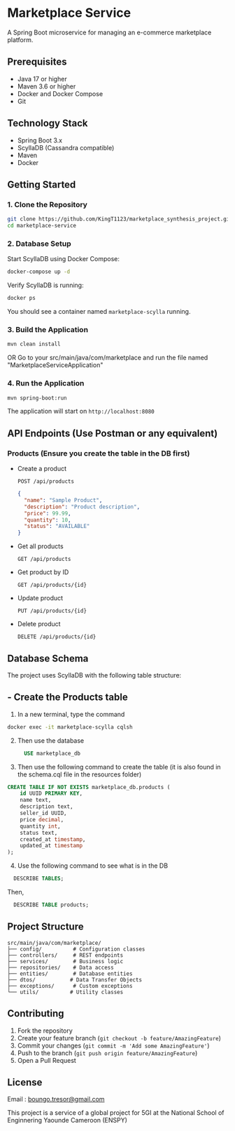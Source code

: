 # Marketplace Service

A Spring Boot microservice for managing an e-commerce marketplace platform.

## Prerequisites

- Java 17 or higher
- Maven 3.6 or higher
- Docker and Docker Compose
- Git

## Technology Stack

- Spring Boot 3.x
- ScyllaDB (Cassandra compatible)
- Maven
- Docker

## Getting Started

### 1. Clone the Repository

```bash
git clone https://github.com/KingT1123/marketplace_synthesis_project.git
cd marketplace-service
```

### 2. Database Setup

Start ScyllaDB using Docker Compose:

```bash
docker-compose up -d
```

Verify ScyllaDB is running:
```bash
docker ps
```

You should see a container named `marketplace-scylla` running.

### 3. Build the Application

```bash
mvn clean install
```
OR
Go to your src/main/java/com/marketplace and run the file named "MarketplaceServiceApplication"

### 4. Run the Application

```bash
mvn spring-boot:run
```

The application will start on `http://localhost:8080`

## API Endpoints (Use Postman or any equivalent)

### Products (Ensure you create the table in the DB first)

- Create a product
  ```http
  POST /api/products
  ```
  ```json
  {
    "name": "Sample Product",
    "description": "Product description",
    "price": 99.99,
    "quantity": 10,
    "status": "AVAILABLE"
  }
  ```

- Get all products
  ```http
  GET /api/products
  ```

- Get product by ID
  ```http
  GET /api/products/{id}
  ```

- Update product
  ```http
  PUT /api/products/{id}
  ```

- Delete product
  ```http
  DELETE /api/products/{id}
  ```

## Database Schema 


The project uses ScyllaDB with the following table structure:
## - Create the Products table
1) In a new terminal, type the command
  ```bash
  docker exec -it marketplace-scylla cqlsh
  ```
2) Then use the database
   ```sql
     USE marketplace_db
   ```
3)  Then use the following command to create the table (it is also found in the schema.cql file in the resources folder) 
```sql
CREATE TABLE IF NOT EXISTS marketplace_db.products (
    id UUID PRIMARY KEY,
    name text,
    description text,
    seller_id UUID,
    price decimal,
    quantity int,
    status text,
    created_at timestamp,
    updated_at timestamp
);
```
4) Use the following command to see what is in the DB
  ```sql
    DESCRIBE TABLES;
  ```
Then,
  ```sql
    DESCRIBE TABLE products;
  ```

## Project Structure

```
src/main/java/com/marketplace/
├── config/          # Configuration classes
├── controllers/     # REST endpoints
├── services/        # Business logic
├── repositories/    # Data access
├── entities/        # Database entities
├── dtos/           # Data Transfer Objects
├── exceptions/      # Custom exceptions
└── utils/          # Utility classes
```

## Contributing

1. Fork the repository
2. Create your feature branch (`git checkout -b feature/AmazingFeature`)
3. Commit your changes (`git commit -m 'Add some AmazingFeature'`)
4. Push to the branch (`git push origin feature/AmazingFeature`)
5. Open a Pull Request

## License
Email : boungo.tresor@gmail.com

This project is a service of a global project for 5GI at the National School of Enginnering Yaounde Cameroon (ENSPY)
